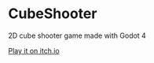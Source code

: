 # CubeShooter
2D cube shooter game made with Godot 4

[Play it on itch.io](https://franksauve.itch.io/cubeshooter)
